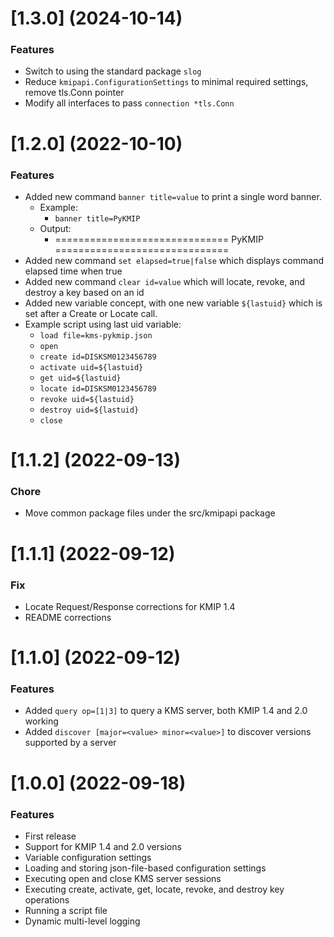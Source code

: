 # [1.3.0] (2024-10-14)

### Features
- Switch to using the standard package `slog`
- Reduce `kmipapi.ConfigurationSettings` to minimal required settings, remove tls.Conn pointer
- Modify all interfaces to pass `connection *tls.Conn`

# [1.2.0] (2022-10-10)

### Features

- Added new command `banner title=value` to print a single word banner.
  - Example:
    - `banner title=PyKMIP`
  - Output:
    - ============================== PyKMIP ==============================
- Added new command `set elapsed=true|false` which displays command elapsed time when true
- Added new command `clear id=value` which will locate, revoke, and destroy a key based on an id
- Added new variable concept, with one new variable `${lastuid}` which is set after a Create or Locate call. 
- Example script using last uid variable:
  - `load file=kms-pykmip.json`
  - `open`
  - `create id=DISKSM0123456789`
  - `activate uid=${lastuid}`
  - `get uid=${lastuid}`
  - `locate id=DISKSM0123456789`
  - `revoke uid=${lastuid}`
  - `destroy uid=${lastuid}`
  - `close`

# [1.1.2] (2022-09-13)

### Chore

- Move common package files under the src/kmipapi package

# [1.1.1] (2022-09-12)

### Fix

- Locate Request/Response corrections for KMIP 1.4
- README corrections

# [1.1.0] (2022-09-12)

### Features

- Added `query op=[1|3]` to query a KMS server, both KMIP 1.4 and 2.0 working
- Added `discover [major=<value> minor=<value>]` to discover versions supported by a server

# [1.0.0] (2022-09-18)

### Features

- First release
- Support for KMIP 1.4 and 2.0 versions
- Variable configuration settings
- Loading and storing json-file-based configuration settings
- Executing open and close KMS server sessions
- Executing create, activate, get, locate, revoke, and destroy key operations
- Running a script file
- Dynamic multi-level logging
